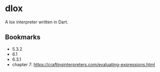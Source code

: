 # dlox

A lox interpreter written in Dart.

## Bookmarks

- 5.3.2
- 6.1
- 6.3.1
- chapter 7: https://craftinginterpreters.com/evaluating-expressions.html
